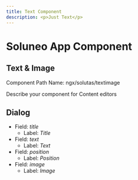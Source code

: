 ```yaml
---
title: Text Component
description: <p>Just Text</p>
---
```

# Soluneo App Component
## Text & Image

Component Path Name: ngx/solutas/textimage

Describe your component for Content editors 

## Dialog

- Field: *title* 
  - Label: *Title*
- Field: *text* 
  - Label: *Text*
- Field: *position* 
  - Label: *Position*
- Field: *image* 
  - Label: *Image*

     
